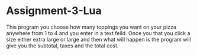 # Assignment-3-Lua
This program you choose how many toppings you want on your pizza anywhere from 1 to 4 and you enter in a text feild. Once you that you click a size either extra large or large and then what will happen is the program will give you the subtotal, taxes and the total cost.
